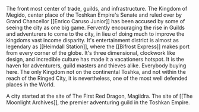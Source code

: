 The front most center of trade, guilds, and infrastructure. The Kingdom of Megido, center place of the Toshkan Empire's Senate and ruled over by Grand Chancellor [[Enrico Caruso Junior]] has been accused by some of seeing the city as one big game. Fervently encouraging the rise in Guilds and adventurers to come to the city, in lieu of doing much to improve the kingdoms vast income disparity. It's entertainment district is almost as legendary as [[Heimdall Station]], where the [[Bifrost Express]] makes port from every corner of the globe. It's three dimensional, clockwork like design, and incredible culture has made it a vacationers hotspot. It is the haven for adventurers, guild masters and thieves alike. Everybody buying here. The only Kingdom not on the continental Toshka, and not within the reach of the Ringed City, it is nevertheless, one of the most well defended places in the World.

A city started at the site of The First Red Dragon, Magiidra. The site of [[The Moonlight Archives]], the premier adventuring guild in the Toshkan Empire. 